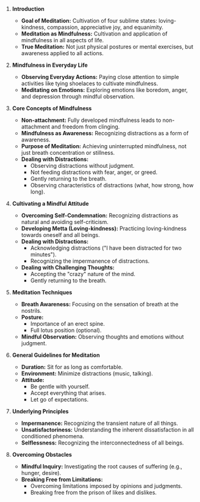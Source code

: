 1. **Introduction**

     * **Goal of Meditation:** Cultivation of four sublime states: loving-kindness, compassion, appreciative joy, and equanimity. 
     * **Meditation as Mindfulness:** Cultivation and application of mindfulness in all aspects of life. 
     * **True Meditation:** Not just physical postures or mental exercises, but awareness applied to all actions.

2. **Mindfulness in Everyday Life**

     * **Observing Everyday Actions:** Paying close attention to simple activities like tying shoelaces to cultivate mindfulness.
     * **Meditating on Emotions:** Exploring emotions like boredom, anger, and depression through mindful observation.

3. **Core Concepts of Mindfulness**

     * **Non-attachment:** Fully developed mindfulness leads to non-attachment and freedom from clinging.
     * **Mindfulness as Awareness:** Recognizing distractions as a form of awareness.
     * **Purpose of Meditation:** Achieving uninterrupted mindfulness, not just breath concentration or stillness.
     * **Dealing with Distractions:** 
         * Observing distractions without judgment.
         * Not feeding distractions with fear, anger, or greed.
         * Gently returning to the breath.
         * Observing characteristics of distractions (what, how strong, how long).

4. **Cultivating a Mindful Attitude**

     * **Overcoming Self-Condemnation:** Recognizing distractions as natural and avoiding self-criticism.
     * **Developing Metta (Loving-kindness):** Practicing loving-kindness towards oneself and all beings.
     * **Dealing with Distractions:** 
         * Acknowledging distractions ("I have been distracted for two minutes").
         * Recognizing the impermanence of distractions.
     * **Dealing with Challenging Thoughts:** 
         * Accepting the "crazy" nature of the mind. 
         * Gently returning to the breath.

5. **Meditation Techniques**

     * **Breath Awareness:** Focusing on the sensation of breath at the nostrils.
     * **Posture:** 
         * Importance of an erect spine.
         * Full lotus position (optional).
     * **Mindful Observation:** Observing thoughts and emotions without judgment.

6. **General Guidelines for Meditation**

     * **Duration:** Sit for as long as comfortable.
     * **Environment:** Minimize distractions (music, talking).
     * **Attitude:** 
         * Be gentle with yourself.
         * Accept everything that arises.
         * Let go of expectations.

7. **Underlying Principles**

     * **Impermanence:** Recognizing the transient nature of all things.
     * **Unsatisfactoriness:** Understanding the inherent dissatisfaction in all conditioned phenomena.
     * **Selflessness:** Recognizing the interconnectedness of all beings.

8. **Overcoming Obstacles**

     * **Mindful Inquiry:** Investigating the root causes of suffering (e.g., hunger, desire).
     * **Breaking Free from Limitations:** 
         * Overcoming limitations imposed by opinions and judgments.
         * Breaking free from the prison of likes and dislikes.
